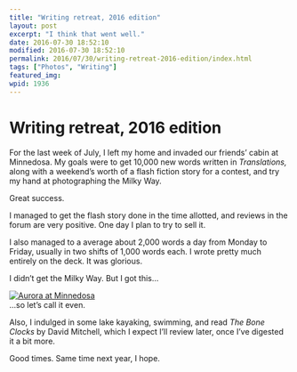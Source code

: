 ```yaml
---
title: "Writing retreat, 2016 edition"
layout: post
excerpt: "I think that went well."
date: 2016-07-30 18:52:10
modified: 2016-07-30 18:52:10
permalink: 2016/07/30/writing-retreat-2016-edition/index.html
tags: ["Photos", "Writing"]
featured_img: 
wpid: 1936
---
```


# Writing retreat, 2016 edition

For the last week of July, I left my home and invaded our friends’ cabin at Minnedosa. My goals were to get 10,000 new words written in *Translations,* along with a weekend’s worth of a flash fiction story for a contest, and try my hand at photographing the Milky Way.

Great success.

I managed to get the flash story done in the time allotted, and reviews in the forum are very positive. One day I plan to try to sell it.

I also managed to a average about 2,000 words a day from Monday to Friday, usually in two shifts of 1,000 words each. I wrote pretty much entirely on the deck. It was glorious.

I didn’t get the Milky Way. But I got this…

[![Aurora at Minnedosa](https://live.staticflickr.com/7524/27929552333_4eb6b270a7.jpg)](https://flic.kr/p/Jy3fRK)  
…so let’s call it even.

Also, I indulged in some lake kayaking, swimming, and read *The Bone Clocks* by David Mitchell, which I expect I’ll review later, once I’ve digested it a bit more.

Good times. Same time next year, I hope.